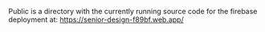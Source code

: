 Public is a directory with the currently running source code for the firebase deployment at: https://senior-design-f89bf.web.app/
